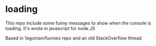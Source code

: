 # loading

This repo include some funny messages to show when the console is loading.
It's wrote in javascript for node.JS

Based in 1egoman/funnies repo and an old StackOverflow thread.
